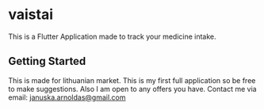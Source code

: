# vaistai

This is a Flutter Application made to track your medicine intake.

## Getting Started

This is made for lithuanian market. This is my first full application so be free to make suggestions. Also I am open to any offers you have. Contact me via email: januska.arnoldas@gmail.com
